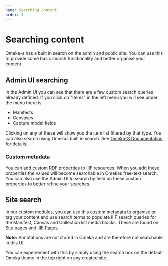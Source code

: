 ```yaml
---
name: Searching content
order: 3
---
```


# Searching content

Omeka-s has a built in search on the admin and public site. You can use this to provide some basic search functionality and better organise your content.

## Admin UI searching

In the Admin UI you can see that there are a few custom search queries already defined. If you click on "Items" in the left menu you will see under the menu there is

* Manifests
* Canvases
* Capture model fields

Clicking on any of these will show you the item list filtered by that type. You can also search using Omekas built in search. See [Omeka-S Documentation](https://omeka.org/s/docs/user-manual/search/) for details.

### Custom metadata

You can add [custom RDF properties](/iiif-content/editing-content#custom-metadata) to IIIF resources. When you add these properties the values will become searchable in Omekas free-text search. You can also use the Admin UI to search by field on these custom properties to better refine your searches.

## Site search

In our custom modules, you can use this custom metadata to organise or tag your content and use search terms to populate IIIF search queries for the Manifest, Canvas and Collection list media blocks. These are found on [Site pages](/customising-pages/site-pages) and [IIIF Pages](/customising-pages/iiif-pages).

<div class="fesk-info">
    <strong>Note:</strong> Annotations are not stored in Omeka and are therefore not searchable in this UI.
</div>

You can experiement with this by simply using the search box on the default Omeka theme in the top right on any created site.
